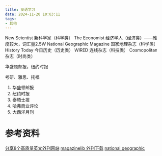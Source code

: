 ```yaml
---
title: 英语学习
date: 2024-11-20 10:03:11
tags:
- 其他
---
```


New Scientist 新科学家（科学类）
The Economist 经济学人（经济类）——难度较大，词汇量2.5W
National Geographic Magazine 国家地理杂志（科学类）
History Today 今日历史（历史类）
WIRED 连线杂志（科技类）
Cosmopolitan杂志（时尚类）


华盛顿邮报，纽约时报

考研、雅思、托福
1. 华盛顿邮报
2. 纽约时报
3. 泰晤士报
4. 哈弗商业评论
5. 大西洋月刊


# 参考资料
[分享8个高质量英文外刊网站](https://zhuanlan.zhihu.com/p/675556766)
[magazinelib 外刊下载](https://magazinelib.com/)
[national geographic](https://www.nationalgeographic.com/)

